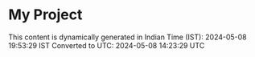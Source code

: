 # My Project

This content is dynamically generated in Indian Time (IST): 2024-05-08 19:53:29 IST
Converted to UTC: 2024-05-08 14:23:29 UTC
